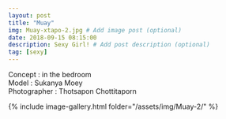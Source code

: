 ```yaml
---
layout: post
title: "Muay"
img: Muay-xtapo-2.jpg # Add image post (optional)
date: 2018-09-15 08:15:00
description: Sexy Girl! # Add post description (optional)
tag: [sexy]
---
```

Concept : in the bedroom  
Model : Sukanya Moey  
Photographer : Thotsapon Chottitaporn    


{% include image-gallery.html folder="/assets/img/Muay-2/" %}
